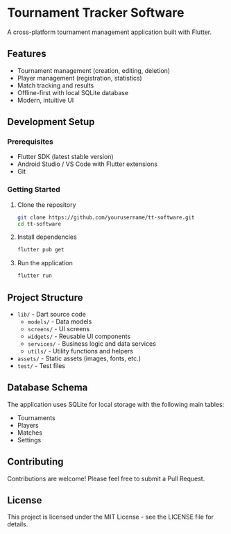 # Tournament Tracker Software

A cross-platform tournament management application built with Flutter.

## Features

- Tournament management (creation, editing, deletion)
- Player management (registration, statistics)
- Match tracking and results
- Offline-first with local SQLite database
- Modern, intuitive UI

## Development Setup

### Prerequisites

- Flutter SDK (latest stable version)
- Android Studio / VS Code with Flutter extensions
- Git

### Getting Started

1. Clone the repository
   ```bash
   git clone https://github.com/yourusername/tt-software.git
   cd tt-software
   ```

2. Install dependencies
   ```bash
   flutter pub get
   ```

3. Run the application
   ```bash
   flutter run
   ```

## Project Structure

- `lib/` - Dart source code
  - `models/` - Data models
  - `screens/` - UI screens
  - `widgets/` - Reusable UI components
  - `services/` - Business logic and data services
  - `utils/` - Utility functions and helpers
- `assets/` - Static assets (images, fonts, etc.)
- `test/` - Test files

## Database Schema

The application uses SQLite for local storage with the following main tables:

- Tournaments
- Players
- Matches
- Settings

## Contributing

Contributions are welcome! Please feel free to submit a Pull Request.

## License

This project is licensed under the MIT License - see the LICENSE file for details. 